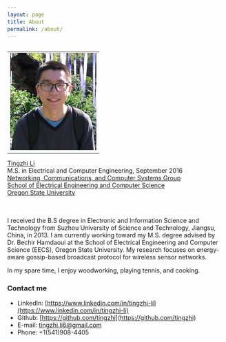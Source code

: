 ```yaml
---
layout: page
title: About
permalink: /about/
---
```



<table border="0" align="right">
<tr>
<td><img src="/me2.jpg"></td>
</tr>
</table>
<p>
<br>
<br>
<a href="https://tingzhi.github.io">Tingzhi Li</a><br>
M.S. in Electrical and Computer Engineering, September 2016<br>
<a href="http://eecs.oregonstate.edu/research/research-areas/networking-communications-systems">Networking, Communications, and Computer Systems Group</a><br>
<a href="http://eecs.oregonstate.edu/">School of Electrical Engineering and Computer Science</a><br>
<a href="http://oregonstate.edu/">Oregon State University</a><br>
<br>
<br>
</p>


I received the B.S degree in Electronic and Information Science and Technology from Suzhou University of Science and Technology, Jiangsu, China, in 2013. I am currently working toward my M.S. degree advised by Dr. Bechir Hamdaoui at the School of Electrical Engineering and Computer Science (EECS), Oregon State University. My research focuses on energy-aware gossip-based broadcast protocol for wireless sensor networks.

In my spare time, I enjoy woodworking, playing tennis, and cooking.

### Contact me

- LinkedIn: [https://www.linkedin.com/in/tingzhi-li](https://www.linkedin.com/in/tingzhi-li)
- Github: [https://github.com/tingzhi](https://github.com/tingzhi)
- E-mail: [tingzhi.li6@gmail.com](mailto:tingzhi.li6@gmail.com)
- Phone: +1(541)908-4405
